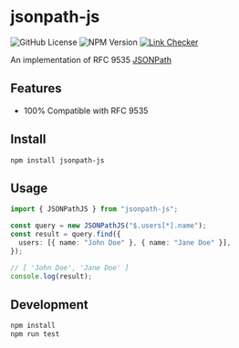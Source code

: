 # jsonpath-js

![GitHub License](https://img.shields.io/github/license/ashphy/jsonpath-js)
![NPM Version](https://img.shields.io/npm/v/jsonpath-js)
[![Link Checker](https://github.com/ashphy/jsonpath-js/actions/workflows/lint.yml/badge.svg)](https://github.com/ashphy/jsonpath-js/actions/workflows/lint.yml)

An implementation of RFC 9535 [JSONPath](http://goessner.net/articles/JsonPath/)

## Features

- 100% Compatible with RFC 9535

## Install

```
npm install jsonpath-js
```

## Usage

```ts
import { JSONPathJS } from "jsonpath-js";

const query = new JSONPathJS("$.users[*].name");
const result = query.find({
  users: [{ name: "John Doe" }, { name: "Jane Doe" }],
});

// [ 'John Doe', 'Jane Doe' ]
console.log(result);
```

## Development

```sh
npm install
npm run test
```
